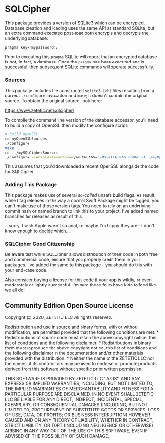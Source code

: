 # SQLCipher 

This package provides a version of SQLite3 which can be encrypted. Database creation and loading uses
the same API as standard SQLite, but an extra command executed post-load both encrypts and decrypts the
underlying database:

```sqlite3
pragma key='mypassword';
```

Prior to executing this `pragma` SQLite will report that an encrypted database is not, in fact, a database.
Once the `pragma` has been executed and is successful, then subsequent SQLite commands will operate successfully.

### Sources

This package includes the constructed `sqlite3.[ch]` files resulting from a correct `./configure` invocation and `make`;
it doesn't contain the original source. To obtain the original source, look here:

https://www.zetetic.net/sqlcipher/

To compile the command line version of the database accessor, you'll need to build a copy of OpenSSL then modify the 
configure script:

```zsh
# build openSSL
cd myOpenSSLSources
,/configure
make
cd ../mySQLCipherSources
./configure --enable-tempstore=yes CFLAGS="-DSQLITE_HAS_CODEC -I../myOpenSSLSources" LDFLAGS="-lcrypto -L../myOpenSSLSources"
```

This assumes that you'd downloaded a recent OpenSSL alongside the code for SQLCipher.

### Adding This Package

This package makes use of several *so-called* unsafe build flags. As result, while I tag releases in the way a normal
Swift Package might be tagged, you can't make use of those version tags. You need to rely on an underlying commit hash
or named branch to link this to your project. I've added named branches for releases as result of this.

...sorry, I wish Apple wasn't so anal, or maybe I'm happy they are - I don't know enough to decide which...

### SQLCipher Good Citizenship

Be aware that while SQLCipher allows distribution of their code in both free and commercial code, ensure that you properly
credit them in your packages. I've added the same to this package - you should do this with your end-case code.

Also consider buying a license for this code if your app is wildly, or even moderately or lightly successful. I'm sure 
these folks have kids to feed like we all do!

## Community Edition Open Source License

Copyright (c) 2020, ZETETIC LLC
All rights reserved.

Redistribution and use in source and binary forms, with or without
modification, are permitted provided that the following conditions are met:
    * Redistributions of source code must retain the above copyright
      notice, this list of conditions and the following disclaimer.
    * Redistributions in binary form must reproduce the above copyright
      notice, this list of conditions and the following disclaimer in the
      documentation and/or other materials provided with the distribution.
    * Neither the name of the ZETETIC LLC nor the
      names of its contributors may be used to endorse or promote products
      derived from this software without specific prior written permission.

THIS SOFTWARE IS PROVIDED BY ZETETIC LLC ''AS IS'' AND ANY
EXPRESS OR IMPLIED WARRANTIES, INCLUDING, BUT NOT LIMITED TO, THE IMPLIED
WARRANTIES OF MERCHANTABILITY AND FITNESS FOR A PARTICULAR PURPOSE ARE
DISCLAIMED. IN NO EVENT SHALL ZETETIC LLC BE LIABLE FOR ANY
DIRECT, INDIRECT, INCIDENTAL, SPECIAL, EXEMPLARY, OR CONSEQUENTIAL DAMAGES
(INCLUDING, BUT NOT LIMITED TO, PROCUREMENT OF SUBSTITUTE GOODS OR SERVICES;
LOSS OF USE, DATA, OR PROFITS; OR BUSINESS INTERRUPTION) HOWEVER CAUSED AND
ON ANY THEORY OF LIABILITY, WHETHER IN CONTRACT, STRICT LIABILITY, OR TORT
(INCLUDING NEGLIGENCE OR OTHERWISE) ARISING IN ANY WAY OUT OF THE USE OF THIS
SOFTWARE, EVEN IF ADVISED OF THE POSSIBILITY OF SUCH DAMAGE.
